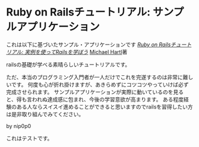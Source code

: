# Ruby on Railsチュートリアル: サンプルアプリケーション

これは以下に基づいたサンプル・アプリケーションです
[*Ruby on Railsチュートリアル:
実例を使ってRailsを学ぼう*](http://railstutorial.jp/)
[Michael Hartl](http://www.michaelhartl.com/)著

railsの基礎が学べる素晴らしいチュートリアルです。

ただ、本当のプログラミング入門者が一人だけでこれを完遂するのは非常に難しいです。
何度も心が折れ掛けますが、あきらめずにコツコツやっていけば必ず完成させられます。
サンプルアプリケーションが実際に動いているのを見ると、得も言われぬ達成感に包まれ、今後の学習意欲が高まります。
ある程度経験のある人ならスイスイ進めることができると思いますのでrailsを習得したい方は是非取り組んでみてください。

by nip0p0

これはテストです。
